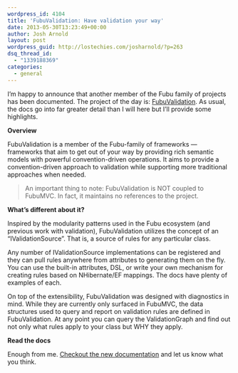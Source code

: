 ```yaml
---
wordpress_id: 4104
title: 'FubuValidation: Have validation your way'
date: 2013-05-30T13:23:49+00:00
author: Josh Arnold
layout: post
wordpress_guid: http://lostechies.com/josharnold/?p=263
dsq_thread_id:
  - "1339188369"
categories:
  - general
---
```

I&#8217;m happy to announce that another member of the Fubu family of projects has been documented. The project of the day is: [FubuValidation](http://darthfubumvc.github.io/fubuvalidation/topics/). As usual, the docs go into far greater detail than I will here but I&#8217;ll provide some highlights.

**Overview**

FubuValidation is a member of the Fubu-family of frameworks &#8212; frameworks that aim to get out of your way by providing rich semantic models with powerful convention-driven operations. It aims to provide a convention-driven approach to validation while supporting more traditional approaches when needed.

> An important thing to note: FubuValidation is NOT coupled to FubuMVC. In fact, it maintains no references to the project.

**What&#8217;s different about it?**

Inspired by the modularity patterns used in the Fubu ecosystem (and previous work with validation), FubuValidation utilizes the concept of an &#8220;IValidationSource&#8221;. That is, a source of rules for any particular class.

Any number of IValidationSource implementations can be registered and they can pull rules anywhere from attributes to generating them on the fly. You can use the built-in attributes, DSL, or write your own mechanism for creating rules based on NHibernate/EF mappings. The docs have plenty of examples of each.

On top of the extensibility, FubuValidation was designed with diagnostics in mind. While they are currently only surfaced in FubuMVC, the data structures used to query and report on validation rules are defined in FubuValidation. At any point you can query the ValidationGraph and find out not only what rules apply to your class but WHY they apply.

**Read the docs**

Enough from me. [Checkout the new documentation](http://darthfubumvc.github.io/fubuvalidation/topics/) and let us know what you think.